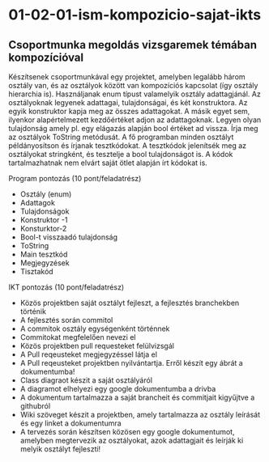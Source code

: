 # 01-02-01-ism-kompozicio-sajat-ikts
## Csoportmunka megoldás vizsgaremek témában kompozícióval
Készítsenek csoportmunkával egy projektet, amelyben legalább három osztály van, és az osztályok között van kompozíciós kapcsolat (így osztály hierarchia is). Használjanak enum típust valamelyik osztály adattagjánál. Az osztályoknak legyenek adattagai, tulajdonságai, és két konstruktora. Az egyik konstruktor kapja meg az összes adattagokat. A másik egyet sem, ilyenkor alapértelmezett kezdőértéket adjon az adattagoknak. Legyen olyan tulajdonság amely pl. egy elágazás alapján bool értéket ad vissza. Írja meg az osztályok ToString metódusát. A fő programban minden osztályt példányosítson és írjanak tesztkódokat. A tesztkódok jelenítsék meg az osztályokat stringként, és tesztelje a bool tulajdonságot is. A kódok tartalmazhatnak nem elvárt saját ötlet alapján írt kódokat is.


Program pontozás (10 pont/feladatrész)
  - Osztály (enum)
  -	Adattagok
  -	Tulajdonságok
  -	Konstruktor -1
  -	Konsturktor-2
  -	Bool-t visszaadó tulajdonság
  -	ToString
  -	Main tesztkód
  -	Megjegyzések
  -	Tisztakód

IKT pontozás (10 pont/feladatrész)
 -	Közös projektben saját osztályt fejleszt, a fejlesztés branchekben történik
 -	A fejlesztés során commitol 
 -	A commitok osztály egységenként történnek
 -	 Commitokat megfelelően nevezi el
 -	 Közös projektben pull requesteket felülvizsgál 
 -	 A Pull reqeusteket megjegyzéssel látja el
 -	 A Pull reqeusteket projektben nyilvántartja. Erről készít egy ábrát a dokumentumba!
 -	 Class diagraot készit a saját osztályáról
 -	 A diagramot elhelyezi egy google dokumentumba a drivba
 -	 A dokumentum tartalmazza a saját brancheit és commitjait kigyűjtve a githubról
 -	 Wiki szöveget készit a projektben, amely tartalmazza az osztály leírását és egy linket a dokumentumra
 -	 A tervezés során készítsen közösen egy google dokumentumot, amelyben megtervezik az osztályokat, azok adattagjait és leírják ki melyik osztályt fejleszti!
